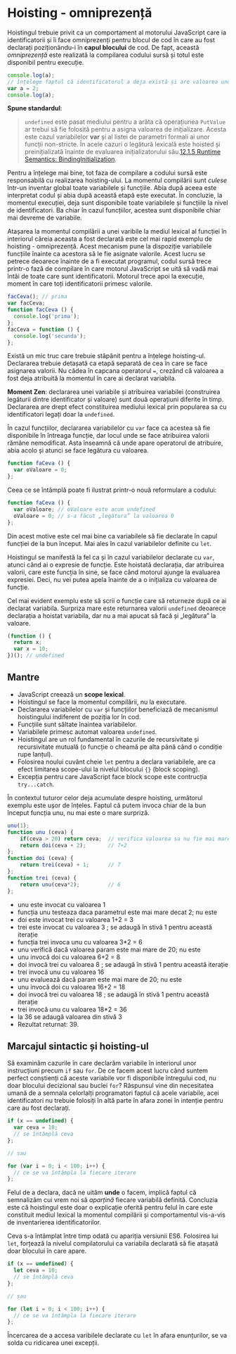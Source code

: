 # Hoisting - omniprezență

Hoistingul trebuie privit ca un comportament al motorului JavaScript care ia identificatorii și îi face omniprezenți pentru blocul de cod în care au fost declarați poziționându-i în **capul blocului** de cod. De fapt, această *omniprezență* este realizată la compilarea codului sursă și totul este disponibil pentru execuție.

```javascript
console.log(a);
// înțelege faptul că identificatorul a deja există și are valoarea undefined
var a = 2;
console.log(a);
```

**Spune standardul**:

> `undefined` este pasat mediului pentru a arăta că operațiunea `PutValue` ar trebui să fie folosită pentru a asigna valoarea de inițializare. Acesta este cazul variabilelor **var** și al listei de parametri formali ai unor funcții non-stricte. În acele cazuri o legătură lexicală este hoisted și preinițializată înainte de evaluarea inițializatorului său.[12.1.5 Runtime Semantics: BindingInitialization](https://www.ecma-international.org/ecma-262/8.0/index.html#sec-identifiers-runtime-semantics-bindinginitialization).

Pentru a înțelege mai bine, tot faza de compilare a codului sursă este responsabilă cu realizarea hoisting-ului. La momentul compilării sunt *culese* într-un inventar global toate variabilele și funcțiile. Abia după aceea este interpretat codul și abia după această etapă este executat. În concluzie, la momentul execuției, deja sunt disponibile toate variabilele și funcțiile la nivel de identificatori. Ba chiar în cazul funcțiilor, acestea sunt disponibile chiar mai devreme de variabile.

Atașarea la momentul compilării a unei varibile la mediul lexical al funcției în interiorul căreia aceasta a fost declarată este cel mai rapid exemplu de hoisting - omniprezență. Acest mecanism pune la dispoziție variabilele funcțiile înainte ca acestora să le fie asignate valorile. Acest lucru se petrece deoarece înainte de a fi executat programul, codul sursă trece printr-o fază de compilare în care motorul JavaScript se uită să vadă mai întâi de toate care sunt identificatorii. Motorul trece apoi la execuție, moment în care toți identificatorii primesc valorile.

```javascript
facCeva(); // prima
var facCeva;
function facCeva () {
  console.log('prima');
};
facCeva = function () {
  console.log('secunda');
};
```

Există un mic truc care trebuie stăpânit pentru a înțelege hoisting-ul. Declararea trebuie detașată ca etapă separată de cea în care se face asignarea valorii. Nu cădea în capcana operatorul `=`, crezând că valoarea a fost deja atribuită la momentul în care ai declarat variabila.

**Moment Zen**: declararea unei variabile și atribuirea variabilei (construirea legăturii dintre identificator și valoare) sunt două operațiuni diferite în timp. Declararea are drept efect constituirea mediului lexical prin popularea sa cu identificatori legați doar la `undefined`.

În cazul funcțiilor, declararea variabilelor cu `var` face ca acestea să fie disponibile în întreaga funcție, dar locul unde se face atribuirea valorii rămâne nemodificat. Asta înseamnă că unde apare operatorul de atribuire, abia acolo și atunci se face legătura cu valoarea.

```javascript
function faCeva () {
  var oValoare = 0;
};
```

Ceea ce se întâmplă poate fi ilustrat printr-o nouă reformulare a codului:

```javascript
function faCeva () {
  var oValoare; // oValoare este acum undefined
  oValoare = 0; // s-a făcut „legătura” la valoarea 0
};
```

Din acest motive este cel mai bine ca variabilele să fie declarate în capul funcției de la bun început. Mai ales în cazul variabilelor definite cu `let`.

Hoistingul se manifestă la fel ca și în cazul variabilelor declarate cu `var`, atunci când ai o expresie de funcție. Este hoistată declarația, dar atribuirea valorii, care este funcția în sine, se face când motorul ajunge la evaluarea expresiei. Deci, nu vei putea apela înainte de a o inițializa cu valoarea de funcție.

Cel mai evident exemplu este să scrii o funcție care să returneze după ce ai declarat variabila. Surpriza mare este returnarea valorii `undefined` deoarece declarația a hoistat variabila, dar nu a mai apucat să facă și „legătura” la valoare.

```javascript
(function () {
  return x;
  var x = 10;
})(); // undefined
```

## Mantre

-   JavaScript creează un **scope lexical**.
-   Hoistingul se face la momentul compilării, nu la executare.
-   Declararea variabilelor cu `var` și funcțiilor beneficiază de mecanismul hoistingului indiferent de poziția lor în cod.
-   Funcțiile sunt săltate înaintea variabilelor.
-   Variabilele primesc automat valoarea `undefined`.
-   Hoistingul are un rol fundamental în cazurile de recursivitate și recursivitate mutuală (o funcție o cheamă pe alta până când o condiție rupe lanțul).
-   Folosirea noului cuvânt cheie `let` pentru a declara variabilele, are ca efect limitarea scope-ului la nivelul blocului `{}` (block scoping).
-   Excepția pentru care JavaScript face block scope este contrucția `try...catch`.

În contextul tuturor celor deja acumulate despre hoisting, următorul exemplu este ușor de înțeles. Faptul că putem invoca chiar de la bun început funcția unu, nu mai este o mare surpriză.

```javascript
unu(1);
function unu (ceva) {
    if(ceva > 20) return ceva;  // verifica valoarea sa nu fie mai mare de 20
    return doi(ceva + 2);       // 7+2
};
function doi (ceva) {
    return trei(ceva) + 1;      // 7
};
function trei (ceva) {
    return unu(ceva*2);         // 6
};
```

-   unu este invocat cu valoarea 1
-   funcția unu testeaza daca parametrul este mai mare decat 2; nu este
-   doi este invocat trei cu valoarea 1+2 = 3
-   trei este invocat cu valoarea 3 ; se adaugă în stivă 1 pentru această iterație
-   funcția trei invoca unu cu valoarea 3*2 = 6
-   unu verifică dacă valoarea param este mai mare de 20; nu este
-   unu invocă doi cu valoarea 6+2 = 8
-   doi invocă trei cu valoarea 8 ; se adaugă în stivă 1 pentru această iterație
-   trei invocă unu cu valoarea 16
-   unu evaluează dacă param este mai mare de 20; nu este
-   unu invocă doi cu valoarea 16+2 = 18
-   doi invocă trei cu valoarea 18 ; se adaugă în stivă 1 pentru această iterație
-   trei invocă unu cu valoarea 18*2 = 36
-   la 36 se adaugă valoarea din stivă 3
-   Rezultat returnat: 39.

## Marcajul sintactic și hoisting-ul

Să examinăm cazurile în care declarăm variabile în interiorul unor instrucțiuni precum `if` sau `for`. De ce facem acest lucru când suntem perfect conștienți că aceste variabile vor fi disponibile întregului cod, nu doar blocului decizional sau buclei `for`? Răspunsul vine din necesitatea umană de a semnala celorlalți programatori faptul că acele variabile, acei identificatori nu trebuie folosiți în altă parte în afara zonei în intenție pentru care au fost declarați.

```javascript
if (x == undefined) {
  var ceva = 10;
  // se întâmplă ceva
};

// sau

for (var i = 0; i < 100; i++) {
  // ce se va întâmpla la fiecare iterare
};
```

Felul de a declara, dacă ne uităm **unde** o facem, implică faptul că semnalizăm cui vrem noi să *aparțină* fiecare variabilă definită. Concluzia este că hoistingul este doar o explicație oferită pentru felul în care este constituit mediul lexical la momentul compilării și comportamentul vis-a-vis de inventarierea identificatorilor.

Ceva s-a întâmplat între timp odată cu apariția versiunii ES6. Folosirea lui `let`, forțează la nivelul compilatorului ca variabila declarată să fie atașată doar blocului în care apare.

```javascript
if (x == undefined) {
  let ceva = 10;
  // se întâmplă ceva
};

// sau

for (let i = 0; i < 100; i++) {
  // ce se va întâmpla la fiecare iterare
};
```

Încercarea de a accesa varibilele declarate cu `let` în afara enunțurilor, se va solda cu ridicarea unei excepții.
